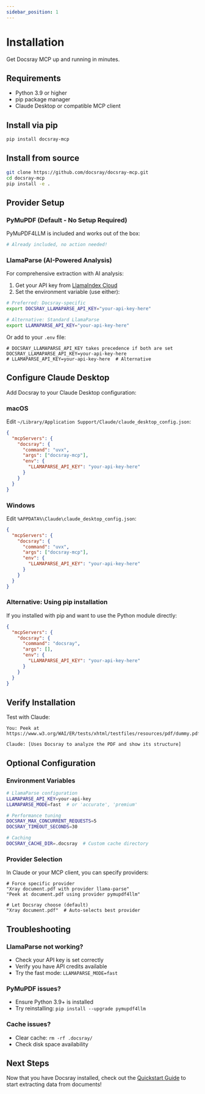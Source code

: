 ```yaml
---
sidebar_position: 1
---
```


# Installation

Get Docsray MCP up and running in minutes.

## Requirements

- Python 3.9 or higher
- pip package manager
- Claude Desktop or compatible MCP client

## Install via pip

```bash
pip install docsray-mcp
```

## Install from source

```bash
git clone https://github.com/docsray/docsray-mcp.git
cd docsray-mcp
pip install -e .
```

## Provider Setup

### PyMuPDF (Default - No Setup Required)

PyMuPDF4LLM is included and works out of the box:

```bash
# Already included, no action needed!
```

### LlamaParse (AI-Powered Analysis)

For comprehensive extraction with AI analysis:

1. Get your API key from [LlamaIndex Cloud](https://cloud.llamaindex.ai)
2. Set the environment variable (use either):

```bash
# Preferred: Docsray-specific
export DOCSRAY_LLAMAPARSE_API_KEY="your-api-key-here"

# Alternative: Standard LlamaParse
export LLAMAPARSE_API_KEY="your-api-key-here"
```

Or add to your `.env` file:

```env
# DOCSRAY_LLAMAPARSE_API_KEY takes precedence if both are set
DOCSRAY_LLAMAPARSE_API_KEY=your-api-key-here
# LLAMAPARSE_API_KEY=your-api-key-here  # Alternative
```

## Configure Claude Desktop

Add Docsray to your Claude Desktop configuration:

### macOS
Edit `~/Library/Application Support/Claude/claude_desktop_config.json`:

```json
{
  "mcpServers": {
    "docsray": {
      "command": "uvx",
      "args": ["docsray-mcp"],
      "env": {
        "LLAMAPARSE_API_KEY": "your-api-key-here"
      }
    }
  }
}
```

### Windows
Edit `%APPDATA%\Claude\claude_desktop_config.json`:

```json
{
  "mcpServers": {
    "docsray": {
      "command": "uvx",
      "args": ["docsray-mcp"],
      "env": {
        "LLAMAPARSE_API_KEY": "your-api-key-here"
      }
    }
  }
}
```

### Alternative: Using pip installation
If you installed with pip and want to use the Python module directly:

```json
{
  "mcpServers": {
    "docsray": {
      "command": "docsray",
      "args": [],
      "env": {
        "LLAMAPARSE_API_KEY": "your-api-key-here"
      }
    }
  }
}
```

## Verify Installation

Test with Claude:

```
You: Peek at https://www.w3.org/WAI/ER/tests/xhtml/testfiles/resources/pdf/dummy.pdf

Claude: [Uses Docsray to analyze the PDF and show its structure]
```

## Optional Configuration

### Environment Variables

```bash
# LlamaParse configuration
LLAMAPARSE_API_KEY=your-api-key
LLAMAPARSE_MODE=fast  # or 'accurate', 'premium'

# Performance tuning
DOCSRAY_MAX_CONCURRENT_REQUESTS=5
DOCSRAY_TIMEOUT_SECONDS=30

# Caching
DOCSRAY_CACHE_DIR=.docsray  # Custom cache directory
```

### Provider Selection

In Claude or your MCP client, you can specify providers:

```text
# Force specific provider
"Xray document.pdf with provider llama-parse"
"Peek at document.pdf using provider pymupdf4llm"

# Let Docsray choose (default)
"Xray document.pdf"  # Auto-selects best provider
```

## Troubleshooting

### LlamaParse not working?
- Check your API key is set correctly
- Verify you have API credits available
- Try the fast mode: `LLAMAPARSE_MODE=fast`

### PyMuPDF issues?
- Ensure Python 3.9+ is installed
- Try reinstalling: `pip install --upgrade pymupdf4llm`

### Cache issues?
- Clear cache: `rm -rf .docsray/`
- Check disk space availability

## Next Steps

Now that you have Docsray installed, check out the [Quickstart Guide](./quickstart) to start extracting data from documents!
